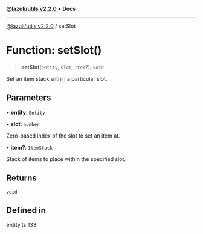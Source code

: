 [**@lazuli/utils v2.2.0**](../README.md) • **Docs**

***

[@lazuli/utils v2.2.0](../globals.md) / setSlot

# Function: setSlot()

> **setSlot**(`entity`, `slot`, `item`?): `void`

Set an item stack within a particular slot.

## Parameters

• **entity**: `Entity`

• **slot**: `number`

Zero-based index of the slot to set an item at.

• **item?**: `ItemStack`

Stack of items to place within the specified slot.

## Returns

`void`

## Defined in

entity.ts:133
